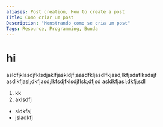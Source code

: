 ```yaml
---
aliases: Post creation, How to create a post
Title: Como criar um post
Description: "Monstrando como se cria um post"
Tags: Resource, Programming, Bunda
---
```




# hi
asldfjklasdjfklsdjaklfjaskldjf;aasdfkljasdlfkjasd;lkfjsdaflksdajf
asdlkfjasl;dkfjasd;lkfsdjfklsdjflsk;dfjsd
asldkfjasl;dkfj;sdl

1. kk
2. aklsdfj

- sldkfaj
- jsladkfj